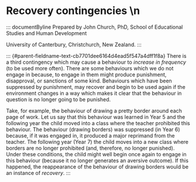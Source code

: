 # Recovery contingencies \n

::: documentByline
Prepared by John Church, PhD, School of Educational Studies and Human
Development

University of Canterbury, Christchurch, New Zealand.
:::

::: {#parent-fieldname-text-cb7701dee6164d4ead5f547a4dff1f8a}
There is a third contingency which may cause a behaviour to *increase in
frequency* (to be used more often). There are some behaviours which we
do not engage in because, to engage in them might produce punishment,
disapproval, or sanctions of some kind. Behaviours which have been
suppressed by punishment, may recover and begin to be used again if the
environment changes in a way which makes it clear that the behaviour in
question is no longer going to be punished.

Take, for example, the behaviour of drawing a pretty border around each
page of work. Let us say that this behaviour was learned in Year 5 and
the following year the child moved into a class where the teacher
prohibited this behaviour. The behaviour (drawing borders) was
suppressed (in Year 6) because, if it was engaged in, it produced a
major reprimand from the teacher. The following year (Year 7) the child
moves into a new class where borders are no longer prohibited (and,
therefore, no longer punished). Under these conditions, the child might
well begin once again to engage in this behaviour (because it no longer
generates an aversive outcome). If this happened, the reappearance of
the behaviour of drawing borders would be an instance of *recovery*.
:::
